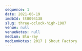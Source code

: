 ```yaml
---
sequence: 1
date: 2021-06-19
imdbId: tt0094138
slug: three-oclock-high-1987
venue: null
venueNotes: null
medium: Blu-ray
mediumNotes: 2017 | Shout Factory
---
```


